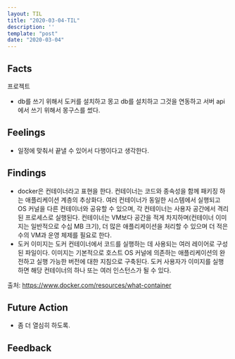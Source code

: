 ```yaml
---
layout: TIL
title: "2020-03-04-TIL"
description: ''
template: "post"
date: "2020-03-04"
---
```


## Facts

프로젝트

- db를 쓰기 위해서 도커를 설치하고 몽고 db를 설치하고 그것을 연동하고 서버 api에서 쓰기 위해서 몽구스를 썼다.

## Feelings

- 일정에 맞춰서 끝낼 수 있어서 다행이다고 생각한다.

## Findings

- docker은 컨테이너라고 표현을 한다. 컨테이너는 코드와 종속성을 함께 패키징 하는 애플리케이션 계층의 추상화다. 여러 컨테이너가 동일한 시스템에서 실행되고 OS 커널을 다른 컨테이너와 공유할 수 있으며, 각 컨테이너는 사용자 공간에서 격리된 프로세스로 실행된다. 컨테이너는 VM보다 공간을 적게 차지하며(컨테이너 이미지는 일반적으로 수십 MB 크기), 더 많은 애플리케이션을 처리할 수 있으며 더 적은 수의 VM과 운영 체제를 필요로 한다.  
- 도커 이미지는 도커 컨테이너에서 코드를 실행하는 데 사용되는 여러 레이어로 구성된 파일이다. 이미지는 기본적으로 호스트 OS 커널에 의존하는 애플리케이션의 완전하고 실행 가능한 버전에 대한 지침으로 구축된다. 도커 사용자가 이미지를 실행하면 해당 컨테이너의 하나 또는 여러 인스턴스가 될 수 있다.  

출처: <https://www.docker.com/resources/what-container>  

## Future Action

- 좀 더 열심히 하도록.

## Feedback

